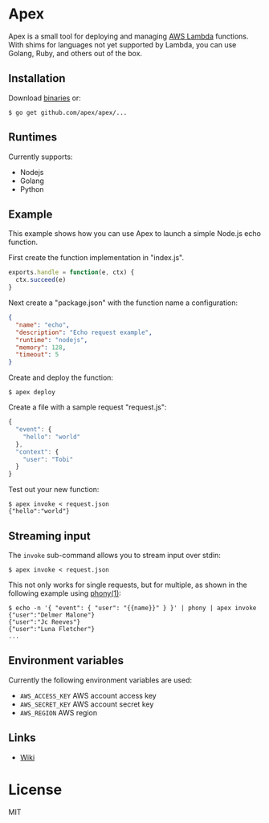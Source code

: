 
# Apex

Apex is a small tool for deploying and managing [AWS Lambda](https://aws.amazon.com/lambda/) functions. With shims for languages not yet supported by Lambda, you can use Golang, Ruby, and others out of the box.

## Installation

Download [binaries](https://github.com/apex/apex/releases) or:

```
$ go get github.com/apex/apex/...
```

## Runtimes

Currently supports:

- Nodejs
- Golang
- Python

## Example

This example shows how you can use Apex to launch a simple Node.js echo function.

First create the function implementation in "index.js".

```js
exports.handle = function(e, ctx) {
  ctx.succeed(e)
}
```

Next create a "package.json" with the function name a configuration:

```json
{
  "name": "echo",
  "description": "Echo request example",
  "runtime": "nodejs",
  "memory": 128,
  "timeout": 5
}
```

Create and deploy the function:

```
$ apex deploy
```

Create a file with a sample request "request.js":

```js
{
  "event": {
    "hello": "world"
  },
  "context": {
    "user": "Tobi"
  }
}
```

Test out your new function:

```
$ apex invoke < request.json
{"hello":"world"}
```

## Streaming input

The `invoke` sub-command allows you to stream input over stdin:

```
$ apex invoke < request.json
```

This not only works for single requests, but for multiple, as shown in the following example using [phony(1)](https://github.com/yields/phony):

```
$ echo -n '{ "event": { "user": "{{name}}" } }' | phony | apex invoke
{"user":"Delmer Malone"}
{"user":"Jc Reeves"}
{"user":"Luna Fletcher"}
...
```

## Environment variables

Currently the following environment variables are used:

- `AWS_ACCESS_KEY` AWS account access key
- `AWS_SECRET_KEY` AWS account secret key
- `AWS_REGION` AWS region

## Links

- [Wiki](https://github.com/apex/apex/wiki)

# License

MIT
